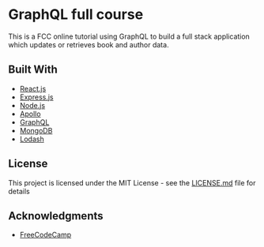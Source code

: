 # GraphQL full course

This is a FCC online tutorial using GraphQL to build a full stack application which updates or retrieves book and author data.


## Built With

* [React.js](https://reactjs.org/)
* [Express.js](https://expressjs.com/)
* [Node.js](https://nodejs.org/en/)
* [Apollo](https://www.apollographql.com/)
* [GraphQL](https://graphql.org/)
* [MongoDB](https://www.mongodb.com/)
* [Lodash](https://lodash.com/)


## License

This project is licensed under the MIT License - see the [LICENSE.md](LICENSE.md) file for details

## Acknowledgments

* [FreeCodeCamp](https://www.youtube.com/watch?v=ed8SzALpx1Q)
